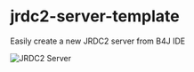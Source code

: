 # jrdc2-server-template
Easily create a new JRDC2 server from B4J IDE

![JRDC2 Server](../main/JRDC2%20Server.png)
